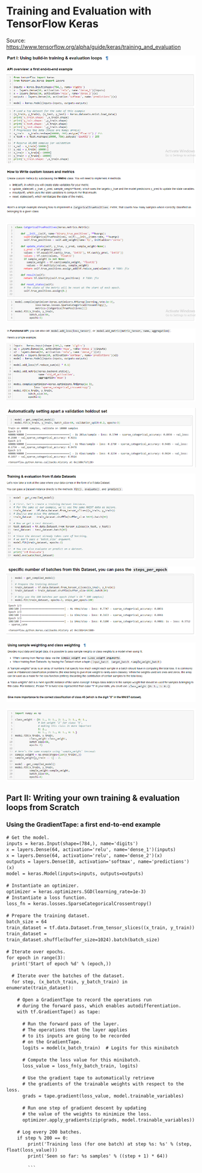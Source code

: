 # Training and Evaluation with TensorFlow Keras
Source: https://www.tensorflow.org/alpha/guide/keras/training_and_evaluation

![Tensorflow LOGO](https://github.com/Sagarsharma4244/TENSORFLOW/blob/master/4%20Tensorflow2-Alpha-Guide/Keras/Training%20and%20Evaluation%20with%20TensorFlow%20Keras/1%20End%20to%20end%20Example.PNG "@sagarsharma4244")


![Tensorflow LOGO](https://github.com/Sagarsharma4244/TENSORFLOW/blob/master/4%20Tensorflow2-Alpha-Guide/Keras/Training%20and%20Evaluation%20with%20TensorFlow%20Keras/2%20Custom%20loss%20and%20metrics.PNG "@sagarsharma4244")


![Tensorflow LOGO](https://github.com/Sagarsharma4244/TENSORFLOW/blob/master/4%20Tensorflow2-Alpha-Guide/Keras/Training%20and%20Evaluation%20with%20TensorFlow%20Keras/2_2%20Custom%20loss%20and%20metrics.PNG "@sagarsharma4244")


![Tensorflow LOGO](https://github.com/Sagarsharma4244/TENSORFLOW/blob/master/4%20Tensorflow2-Alpha-Guide/Keras/Training%20and%20Evaluation%20with%20TensorFlow%20Keras/3%20FunctionalAPI.PNG "@sagarsharma4244")


![Tensorflow LOGO](https://github.com/Sagarsharma4244/TENSORFLOW/blob/master/4%20Tensorflow2-Alpha-Guide/Keras/Training%20and%20Evaluation%20with%20TensorFlow%20Keras/4%20Setting%20apart%20Validation.PNG "@sagarsharma4244")


![Tensorflow LOGO](https://github.com/Sagarsharma4244/TENSORFLOW/blob/master/4%20Tensorflow2-Alpha-Guide/Keras/Training%20and%20Evaluation%20with%20TensorFlow%20Keras/5%20Training%20%26%20evaluation%20from%20Datasets.PNG "@sagarsharma4244")


![Tensorflow LOGO](https://github.com/Sagarsharma4244/TENSORFLOW/blob/master/4%20Tensorflow2-Alpha-Guide/Keras/Training%20and%20Evaluation%20with%20TensorFlow%20Keras/6%20Specific%20number%20of%20batches.PNG "@sagarsharma4244")


![Tensorflow LOGO](https://github.com/Sagarsharma4244/TENSORFLOW/blob/master/4%20Tensorflow2-Alpha-Guide/Keras/Training%20and%20Evaluation%20with%20TensorFlow%20Keras/7%20Sample%20Weight%20sample%20classes.PNG "@sagarsharma4244")


![Tensorflow LOGO](https://github.com/Sagarsharma4244/TENSORFLOW/blob/master/4%20Tensorflow2-Alpha-Guide/Keras/Training%20and%20Evaluation%20with%20TensorFlow%20Keras/7_2%20Sample%20Weight%20sample%20classes.PNG "@sagarsharma4244")


## Part II: Writing your own training & evaluation loops from Scratch
### Using the GradientTape: a first end-to-end example
```
# Get the model.
inputs = keras.Input(shape=(784,), name='digits')
x = layers.Dense(64, activation='relu', name='dense_1')(inputs)
x = layers.Dense(64, activation='relu', name='dense_2')(x)
outputs = layers.Dense(10, activation='softmax', name='predictions')(x)
model = keras.Model(inputs=inputs, outputs=outputs)

# Instantiate an optimizer.
optimizer = keras.optimizers.SGD(learning_rate=1e-3)
# Instantiate a loss function.
loss_fn = keras.losses.SparseCategoricalCrossentropy()

# Prepare the training dataset.
batch_size = 64
train_dataset = tf.data.Dataset.from_tensor_slices((x_train, y_train))
train_dataset = train_dataset.shuffle(buffer_size=1024).batch(batch_size)

# Iterate over epochs.
for epoch in range(3):
  print('Start of epoch %d' % (epoch,))
  
  # Iterate over the batches of the dataset.
  for step, (x_batch_train, y_batch_train) in enumerate(train_dataset):

    # Open a GradientTape to record the operations run
    # during the forward pass, which enables autodifferentiation.
    with tf.GradientTape() as tape:

      # Run the forward pass of the layer.
      # The operations that the layer applies
      # to its inputs are going to be recorded
      # on the GradientTape.
      logits = model(x_batch_train)  # Logits for this minibatch

      # Compute the loss value for this minibatch.
      loss_value = loss_fn(y_batch_train, logits)

      # Use the gradient tape to automatically retrieve
      # the gradients of the trainable weights with respect to the loss.
      grads = tape.gradient(loss_value, model.trainable_variables)

      # Run one step of gradient descent by updating
      # the value of the weights to minimize the loss.
      optimizer.apply_gradients(zip(grads, model.trainable_variables))

    # Log every 200 batches.
    if step % 200 == 0:
        print('Training loss (for one batch) at step %s: %s' % (step, float(loss_value)))
        print('Seen so far: %s samples' % ((step + 1) * 64))
        
        ```
